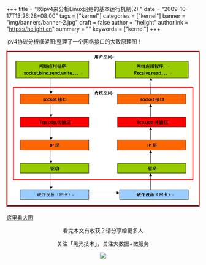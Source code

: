 +++
title = "以ipv4来分析Linux网络的基本运行机制(2) "
date = "2009-10-17T13:26:28+08:00"
tags = ["kernel"]
categories = ["kernel"]
banner = "img/banners/banner-2.jpg"
draft = false
author = "helight"
authorlink = "https://helight.cn"
summary = ""
keywords = ["kernel"]
+++

ipv4协议分析框架图:整理了一个网络接口的大致原理图！
<!--more-->

![](../../imgs/2009/10/ipv4.png)

[这里看大图](../../imgs/2009/10/ipv4.png)

<center>
看完本文有收获？请分享给更多人<br>

关注「黑光技术」，关注大数据+微服务<br>

![](/img/qrcode_helight_tech.jpg)
</center>
